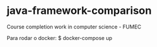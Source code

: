 # java-framework-comparison
Course completion work in computer science - FUMEC


Para rodar o docker:
    $ docker-compose up

